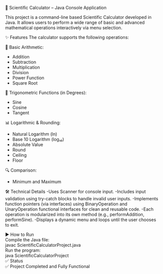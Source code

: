 🧮 Scientific Calculator – Java Console Application

This project is a command-line based Scientific Calculator developed in Java. It allows users to perform a wide range of basic and advanced mathematical operations interactively via menu selection.

✨ Features
The calculator supports the following operations:

🔢 Basic Arithmetic:
- Addition
- Subtraction
- Multiplication
- Division
- Power Function
- Square Root

📐 Trigonometric Functions (in Degrees):
- Sine
- Cosine
- Tangent

📊 Logarithmic & Rounding:
- Natural Logarithm (ln)
- Base 10 Logarithm (log₁₀)
- Absolute Value
- Round
- Ceiling
- Floor

🔍 Comparison:
- Minimum and Maximum

🛠️ Technical Details
-Uses Scanner for console input.
-Includes input validation using try-catch blocks to handle invalid user inputs.
-Implements function pointers (via interfaces) using BinaryOperation and UnaryOperation functional interfaces for clean and reusable code.
-Each operation is modularized into its own method (e.g., performAddition, performSine).
-Displays a dynamic menu and loops until the user chooses to exit.

▶️ How to Run<br>
Compile the Java file:<br>
javac ScientificCalculatorProject.java<br>
Run the program:<br>
java ScientificCalculatorProject<br>
✅ Status<br>
✅ Project Completed and Fully Functional
